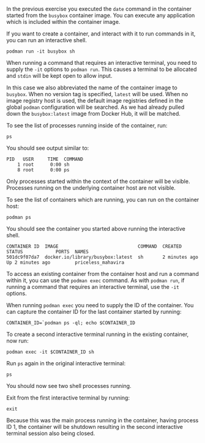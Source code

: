 In the previous exercise you executed the `date` command in the container started from the `busybox` container image. You can execute any application which is included within the container image.

If you want to create a container, and interact with it to run commands in it, you can run an interactive shell.

```execute
podman run -it busybox sh
```

When running a command that requires an interactive terminal, you need to supply the `-it` options to `podman run`. This causes a terminal to be allocated and `stdin` will be kept open to allow input.

In this case we also abbreviated the name of the container image to `busybox`. When no version tag is specified, `latest` will be used. When no image registry host is used, the default image registries defined in the global `podman` configuration will be searched. As we had already pulled down the `busybox:latest` image from Docker Hub, it will be matched.

To see the list of processes running inside of the container, run:

```execute
ps
```

You should see output similar to:

```
PID   USER     TIME  COMMAND
    1 root      0:00 sh
    8 root      0:00 ps
```

Only processes started within the context of the container will be visible. Processes running on the underlying container host are not visible.

To see the list of containers which are running, you can run on the container host:

```execute-2
podman ps
```

You should see the container you started above running the interactive shell.

```
CONTAINER ID  IMAGE                             COMMAND  CREATED        STATUS            PORTS  NAMES
501dc9f07da7  docker.io/library/busybox:latest  sh       2 minutes ago  Up 2 minutes ago         priceless_mahavira
```

To access an existing container from the container host and run a command within it, you can use the `podman exec` command. As with `podman run`, if running a command that requires an interactive terminal, use the `-it` options.

When running `podman exec` you need to supply the ID of the container. You can capture the container ID for the last container started by running:

```execute-2
CONTAINER_ID=`podman ps -ql; echo $CONTAINER_ID
```

To create a second interactive terminal running in the existing container, now run:

```execute-2
podman exec -it $CONTAINER_ID sh
```

Run `ps` again in the original interactive terminal:

```execute
ps
```

You should now see two shell processes running.

Exit from the first interactive terminal by running:

```execute
exit
```

Because this was the main process running in the container, having process ID 1, the container will be shutdown resulting in the second interactive terminal session also being closed.
